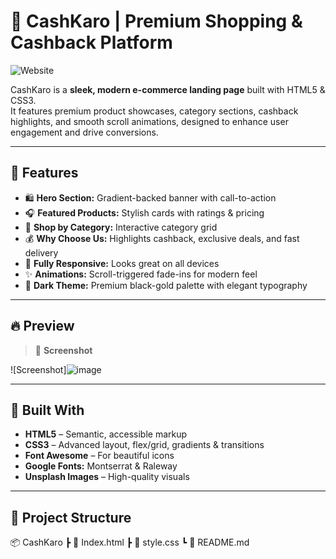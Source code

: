 # 💸 CashKaro | Premium Shopping & Cashback Platform


![Website](https://img.shields.io/website?url=https%3A%2F%2Fyour-live-demo-link.com)

CashKaro is a **sleek, modern e-commerce landing page** built with HTML5 & CSS3.  
It features premium product showcases, category sections, cashback highlights, and smooth scroll animations, designed to enhance user engagement and drive conversions.

---

## 🚀 Features

- 🛍️ **Hero Section:** Gradient-backed banner with call-to-action
- 🎧 **Featured Products:** Stylish cards with ratings & pricing
- 📂 **Shop by Category:** Interactive category grid
- 💰 **Why Choose Us:** Highlights cashback, exclusive deals, and fast delivery
- 📱 **Fully Responsive:** Looks great on all devices
- ✨ **Animations:** Scroll-triggered fade-ins for modern feel
- 🎨 **Dark Theme:** Premium black-gold palette with elegant typography

---

## 🔥 Preview

> 📸 **Screenshot**

![Screenshot]![image](https://github.com/user-attachments/assets/2efa74aa-63cf-4e59-b111-7d37e8c2712a)


---

## 🚧 Built With

- **HTML5** – Semantic, accessible markup
- **CSS3** – Advanced layout, flex/grid, gradients & transitions
- **Font Awesome** – For beautiful icons
- **Google Fonts:** Montserrat & Raleway
- **Unsplash Images** – High-quality visuals

---

## 📂 Project Structure
📦 CashKaro
┣ 📜 Index.html
┣ 📜 style.css
┗ 📜 README.md
